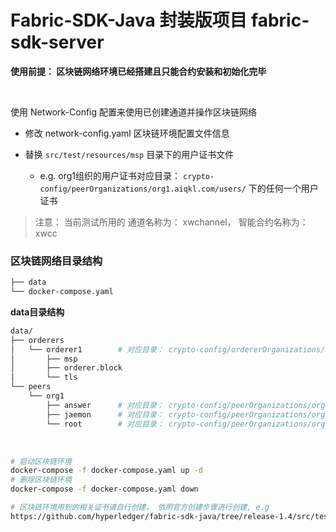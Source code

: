 # Fabric-SDK-Java 封装版项目 fabric-sdk-server

**使用前提： 区块链网络环境已经搭建且只能合约安装和初始化完毕**

&nbsp;

使用 Network-Config 配置来使用已创建通道并操作区块链网络
 
 - 修改 network-config.yaml 区块链环境配置文件信息 
 
 - 替换 `src/test/resources/msp` 目录下的用户证书文件
   - e.g. org1组织的用户证书对应目录： `crypto-config/peerOrganizations/org1.aiqkl.com/users/` 下的任何一个用户证书

> 注意： 当前测试所用的 通道名称为： xwchannel， 智能合约名称为： xwcc

### 区块链网络目录结构
```bash
├── data
└── docker-compose.yaml
```


**data目录结构**
```bash
data/
├── orderers
│   └── orderer1        # 对应目录： crypto-config/ordererOrganizations/aiqkl.com/orderers/orderer1.aiqkl.com
│       ├── msp
│       ├── orderer.block
│       └── tls
└── peers
    └── org1
        ├── answer      # 对应目录： crypto-config/peerOrganizations/org1.aiqkl.com/peers/peer1.org1.aiqkl.com
        ├── jaemon      # 对应目录： crypto-config/peerOrganizations/org1.aiqkl.com/peers/peer2.org1.aiqkl.com
        └── root        # 对应目录： crypto-config/peerOrganizations/org1.aiqkl.com/peers/peer0.org1.aiqkl.com

```

&nbsp;

```bash
# 启动区块链环境
docker-compose -f docker-compose.yaml up -d
# 删除区块链环境
docker-compose -f docker-compose.yaml down

# 区块链环境用到的相关证书请自行创建， 依照官方创建步骤进行创建, e.g
https://github.com/hyperledger/fabric-sdk-java/tree/release-1.4/src/test/fixture/sdkintegration/e2e-2Orgs/v1.3

```